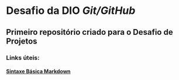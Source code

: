 # Desafio da DIO <em>Git/GitHub</em>
## Primeiro repositório criado para o Desafio de Projetos

### Links úteis:
#### [Sintaxe Básica Markdown](https://www.markdownguide.org/basic-syntax/)
